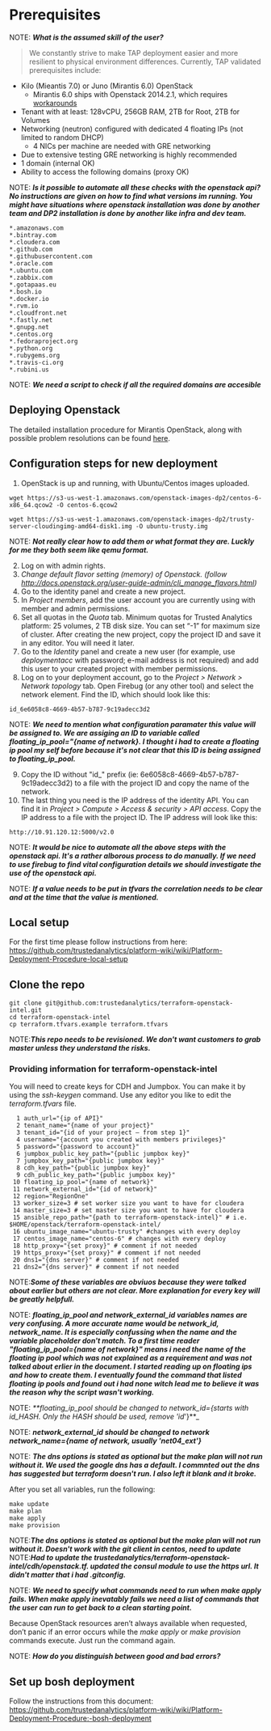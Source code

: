 
# Prerequisites
NOTE: _**What is the assumed skill of the user?**_
> We constantly strive to make TAP deployment easier and more resilient to physical environment differences. Currently, TAP validated prerequisites include:

* Kilo (Mieantis 7.0) or Juno (Mirantis 6.0) OpenStack
    * Mirantis 6.0 ships with Openstack 2014.2.1, which requires [workarounds](https://github.com/trustedanalytics/platform-wiki/wiki/Mirantis-OpenStack-Deployment#manual-steps)
* Tenant with at least: 128vCPU, 256GB RAM, 2TB for Root, 2TB for Volumes
* Networking (neutron) configured with dedicated 4 floating IPs (not limited to random DHCP)
    * 4 NICs per machine are needed with GRE networking
* Due to extensive testing GRE networking is highly recommended
* 1 domain (internal OK)
* Ability to access the following domains (proxy OK)

NOTE: _**Is it possible to automate all these checks with the openstack api? No instructions are given on how to find what versions im running. You might have situations where openstack installation was done by another team and DP2 installation is done by another like infra and dev team.**_

```
*.amazonaws.com
*.bintray.com
*.cloudera.com
*.github.com
*.githubusercontent.com
*.oracle.com
*.ubuntu.com
*.zabbix.com
*.gotapaas.eu
*.bosh.io
*.docker.io
*.rvm.io
*.cloudfront.net
*.fastly.net
*.gnupg.net
*.centos.org
*.fedoraproject.org
*.python.org
*.rubygems.org
*.travis-ci.org
*.rubini.us
```

NOTE: _**We need a script to check if all the required domains are accesible**_

## Deploying Openstack

The detailed installation procedure for Mirantis OpenStack, along with possible problem resolutions can be found [here](https://github.com/trustedanalytics/platform-wiki/wiki/Mirantis-OpenStack-Deployment).

## Configuration steps for new deployment
1. OpenStack is up and running, with Ubuntu/Centos images uploaded. 

  ``` 
wget https://s3-us-west-1.amazonaws.com/openstack-images-dp2/centos-6-x86_64.qcow2 -O centos-6.qcow2
  ``` 
  ``` 
wget https://s3-us-west-1.amazonaws.com/openstack-images-dp2/trusty-server-cloudingimg-amd64-disk1.img -O ubuntu-trusty.img
  ```
  
NOTE: _**Not really clear how to add them or what format they are. Luckly for me they both seem like qemu format.**_
  
2. Log on with admin rights.
3. _Change default flavor setting (memory) of Openstack. (follow http://docs.openstack.org/user-guide-admin/cli_manage_flavors.html)_
9. Go to the identity panel and create a new project.
9. In _Project members_, add the user account you are currently using with member and admin permissions.
9. Set all quotas in the _Quota_ tab. Minimum quotas for Trusted Analytics platform: 25 volumes, 2 TB disk size. You can set “-1” for maximum size of cluster. After creating the new project, copy the project ID and save it in any editor. You will need it later.
9. Go to the _Identity_ panel and create a new user (for example, use _deploymentacc_ with password; e-mail address is not required) and add this user to your created project with member permissions. 
9. Log on to your deployment account, go to the _Project > Network > Network topology_ tab. Open Firebug (or any other tool) and select the network element. Find the ID, which should look like this: 
 
  ``` 
id_6e6058c8-4669-4b57-b787-9c19adecc3d2 
  ```
  
NOTE: _**We need to mention what configuration paramater this value will be assigned to. We are assiging an ID to variable called floating_ip_pool="{name of network}. I thought i had to create a floating ip pool my self before because it's not clear that this ID is being assigned to floating_ip_pool.**_
  
9. Copy the ID without "id_" prefix (ie: 6e6058c8-4669-4b57-b787-9c19adecc3d2) to a file with the project ID and copy the name of the network. 
9. The last thing you need is the IP address of the identity API. You can find it in _Project > Compute > Access & security > API access_. Copy the IP address to a file with the project ID. The IP address will look like this:

  ``` 
http://10.91.120.12:5000/v2.0 
  ```
  
NOTE: _**It would be nice to automate all the above steps with the openstack api. It's a rather alborous process to do manually. If we need to use firebug to find vital configuration details we should investigate the use of the openstack api.**_


NOTE: _**If a value needs to be put in tfvars the correlation needs to be clear and at the time that the value is mentioned.**_

## Local setup
For the first time please follow instructions from here: https://github.com/trustedanalytics/platform-wiki/wiki/Platform-Deployment-Procedure-local-setup


## Clone the repo
```
git clone git@github.com:trustedanalytics/terraform-openstack-intel.git
cd terraform-openstack-intel
cp terraform.tfvars.example terraform.tfvars
```

NOTE:_**This repo needs to be revisioned. We don't want customers to grab master unless they understand the risks.**_

### Providing information for terraform-openstack-intel
You will need to create keys for CDH and Jumpbox. You can make it by using the _ssh-keygen_ command. 
Use any editor you like to edit the _terraform.tfvars_ file.
```
  1 auth_url="{ip of API}"
  2 tenant_name="{name of your project}"
  3 tenant_id="{id of your project – from step 1}"
  4 username="{account you created with members privileges}"
  5 password="{password to account}"
  6 jumpbox_public_key_path="{public jumpbox key}"
  7 jumpbox_key_path="{public jumpbox key}"
  8 cdh_key_path="{public jumpbox key}"
  9 cdh_public_key_path="{public jumpbox key}"
 10 floating_ip_pool="{name of network}"
 11 network_external_id="{id of network}"
 12 region="RegionOne"
 13 worker_size=3 # set worker size you want to have for cloudera
 14 master_size=3 # set master size you want to have for cloudera
 15 ansible_repo_path="{path to terraform-openstack-intel}" # i.e. $HOME/openstack/terraform-openstack-intel/
 16 ubuntu_image_name="ubuntu-trusty" #changes with every deploy
 17 centos_image_name="centos-6" # changes with every deploy
 18 http_proxy="{set proxy}" # comment if not needed
 19 https_proxy="{set proxy}" # comment if not needed
 20 dns1="{dns server}" # comment if not needed
 21 dns2=”{dns server}" # comment if not needed
```
NOTE:_**Some of these variables are obviuos because they were talked about earlier but others are not clear. More explanation for every key will be greatly helpfull.**_

NOTE: _**floating_ip_pool and network_external_id variables names are very confusing. A more accurate name would be network_id, network_name. It is especially confussing when the name and the variable placeholder don't match. To a first time reader "floating_ip_pool={name of network}" means i need the name of the floating ip pool which was not explained as a requirement and was not talked about erlier in the document. I started reading up on floating ips and how to create them. I eventually found the command that listed floating ip pools and found out i had none witch lead me to believe it was the reason why the script wasn't working.**_

NOTE: _**floating_ip_pool should be changed to network_id={starts with id_HASH. Only the HASH should be used, remove 'id_'}**_

NOTE: _**network_external_id should be changed to network network_name={name of network, usually 'net04_ext'}**_

NOTE: _**The dns options is stated as optional but the make plan will not run without it. We used the google dns has a default. I commnted out the dns has suggested but terraform doesn't run. I also left it blank and it broke.**_

After you set all variables, run the following:
```
make update
make plan
make apply
make provision
```
NOTE:_**The dns options is stated as optional but the make plan will not run without it. Doesn't work with the git client in centos, need to update**_
NOTE:_**Had to update the trustedanalytics/terraform-openstack-intel/cdh/openstack.tf. updated the consul module to use the https url. It didn't matter that i had .gitconfig.**_

NOTE: _**We need to specify what commands need to run when make apply fails. When make apply inevatably fails we need a list of commands that the user can run to get back to a clean starting point.**_

Because OpenStack resources aren’t always available when requested, don’t panic if an error occurs while the _make apply_ or 
_make provision_ commands execute. Just run the command again.

NOTE: _**How do you distinguish between good and bad errors?**_

## Set up bosh deployment
Follow the instructions from this document: https://github.com/trustedanalytics/platform-wiki/wiki/Platform-Deployment-Procedure:-bosh-deployment
